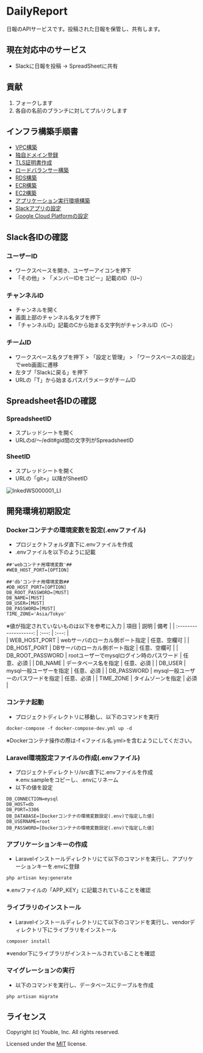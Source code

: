 # DailyReport

日報のAPIサービスです。投稿された日報を保管し、共有します。

## 現在対応中のサービス

* Slackに日報を投稿 → SpreadSheetに共有

## 貢献

1. フォークします
2. 各自の名前のブランチに対してプルリクします  

## インフラ構築手順書  
- [VPC構築](/doc/setup-of-VPC.md)
- [独自ドメイン登録](/doc/setup-of-Route53.md)
- [TLS証明書作成](/doc/setup-of-ACM.md)
- [ロードバランサー構築](/doc/setup-of-ALB.md)
- [RDS構築](/doc/setup-of-RDS.md)  
- [ECR構築](/doc/setup-of-ECR.md)
- [EC2構築](/doc/setup-of-EC2.md)  
- [アプリケーション実行環境構築](/doc/setup-of-APP.md)  
- [Slackアプリの設定](/doc/setup-of-SlackAPP.md)  
- [Google Cloud Platformの設定](/doc/setup-of-GoogleCloudPlatform.md)  

## Slack各IDの確認  
### ユーザーID  
- ワークスペースを開き、ユーザーアイコンを押下  
- 「その他」> 「メンバーIDをコピー」記載のID（U~）

### チャンネルID
- チャンネルを開く
- 画面上部のチャンネル名タブを押下
- 「チャンネルID」記載のCから始まる文字列がチャンネルID（C~）

### チームID  
- ワークスペース名タブを押下 > 「設定と管理」 > 「ワークスペースの設定」でweb画面に遷移
- 左タブ「Slackに戻る」を押下
- URLの「T」から始まるパスパラメータがチームID

## Spreadsheet各IDの確認
### SpreadsheetID
- スプレッドシートを開く
- URLのd/～/edit#gid間の文字列がSpreadsheetID

### SheetID
- スプレッドシートを開く
- URLの「git=」以降がSheetID

![InkedWS000001_LI](https://user-images.githubusercontent.com/89679815/152363562-d620b494-4d85-484b-b099-87a725d35cd4.jpg)

## 開発環境初期設定
### Dockerコンテナの環境変数を設定(.envファイル)  
- プロジェクトフォルダ直下に.envファイルを作成
- .envファイルを以下のように記載  
```
##'webコンテナ用環境変数'##
#WEB_HOST_PORT=[OPTION]

##'db'コンテナ用環境変数##
#DB_HOST_PORT=[OPTION]
DB_ROOT_PASSWORD=[MUST]
DB_NAME=[MUST]
DB_USER=[MUST]
DB_PASSWORD=[MUST]
TIME_ZONE='Asia/Tokyo'
```  
※値が指定されていないものは以下を参考に入力
|         項目          |  説明   | 備考 |
| :-------------------: | :---: | :---: |  
| WEB_HOST_PORT | webサーバのローカル側ポート指定 | 任意、空欄可 |
| DB_HOST_PORT | DBサーバのローカル側ポート指定 | 任意、空欄可 |
| DB_ROOT_PASSWORD | rootユーザーでmysqlログイン時のパスワード | 任意、必須  |
| DB_NAME | データベース名を指定 | 任意、必須 |
| DB_USER | mysql一般ユーザーを指定 | 任意、必須 |
| DB_PASSWORD | mysql一般ユーザーのパスワードを指定 | 任意、必須 |
| TIME_ZONE | タイムゾーンを指定 | 必須 |

### コンテナ起動
- プロジェクトディレクトリに移動し、以下のコマンドを実行 
```
docker-compose -f docker-compose-dev.yml up -d   
```
※Dockerコンテナ操作の際は-f <ファイル名.yml>を含むようにしてください。

### Laravel環境設定ファイルの作成(.envファイル)  
- プロジェクトディレクトリ/src直下に.envファイルを作成  
※.env.sampleをコピーし、.envにリネーム
- 以下の値を設定
``` 
DB_CONNECTION=mysql
DB_HOST=db
DB_PORT=3306
DB_DATABASE=[Dockerコンテナの環境変数設定(.env)で指定した値]
DB_USERNAME=root
DB_PASSWORD=[Dockerコンテナの環境変数設定(.env)で指定した値]
```  

### アプリケーションキーの作成
- Laravelインストールディレクトリにて以下のコマンドを実行し、アプリケーションキーを.envに登録
```
php artisan key:generate  
```
※.envファイルの「APP_KEY」に記載されていることを確認  

### ライブラリのインストール
- Laravelインストールディレクトリにて以下のコマンドを実行し、vendorディレクトリ下にライブラリをインストール
```
composer install
```
※vendor下にライブラリがインストールされていることを確認

### マイグレーションの実行  
- 以下のコマンドを実行し、データベースにテーブルを作成
```
php artisan migrate
```

## ライセンス

Copyright (c) Youble, Inc. All rights reserved.

Licensed under the [MIT](LICENSE.txt) license.
